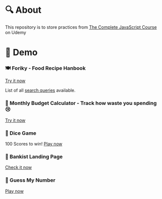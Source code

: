 # 🔍 About
This repository is to store practices from [The Complete JavaScript Course](https://www.udemy.com/course/the-complete-javascript-course/) on Udemy

# 🚀 Demo

### 🍽️ Foriky - Food Recipe Hanbook
[Try it now](https://forkify-lam.netlify.app)

List of all [search queries](https://forkify-api.herokuapp.com/phrases.html) available.


### 🧮 Monthly Budget Calculator - Track how waste you spending 😢

[Try it now](https://costify.netlify.app)

### 🎲 Dice Game
100 Scores to win! [Play now](https://dicerollify.netlify.app)

### 📑 Bankist Landing Page
[Check it now](https://bankistify.netlify.app)

### 🔢 Guess My Number
[Play now](https://numguessify.netlify.app)


